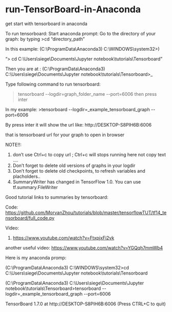 # run-TensorBoard-in-Anaconda
get start with tensorboard in anaconda
 
To run tensorboard:
Start anaconda prompt:
Go to the directory of your graph: by typing  >cd “directory_path”

In this example: (C:\ProgramData\Anaconda3) C:\WINDOWS\system32>) 

“> cd C:\Users\siege\Documents\Jupyter notebook\tutorials\Tensorboard”

Then you are at : (C:\ProgramData\Anaconda3) C:\Users\siege\Documents\Jupyter notebook\tutorials\Tensorboard>_

Type following command to run tensorboard:
>tensorboard --logdir=graph_folder_name  --port=6006   then press inter

In my example: >tensorboard --logdir=_example_tensorboard_graph  --port=6006

By press inter it will show the url like: http://DESKTOP-S8PIH6B:6006 

that is tensorboard url for your graph to open in browser 

NOTE!!: 
1.	don’t use Ctrl+c to copy url ; Ctrl+c will stops running here not copy text …. 
2.	Don’t forget to delete old versions of graphs in your logdir 
3.	Don’t forget to delete old checkpoints, to refresh variables and placholders..
4.	SummaryWriter has changed in TensorFlow 1.0. You can use tf.summary.FileWriter

Good tutorial links to summaries by tensorboard:

Code: https://github.com/MorvanZhou/tutorials/blob/master/tensorflowTUT/tf14_tensorboard/full_code.py

Video: 
1.	https://www.youtube.com/watch?v=FtxpjxFi2vk 

another useful video: https://www.youtube.com/watch?v=YGQqh7mmWb4


Here is my anaconda promp:

(C:\ProgramData\Anaconda3) C:\WINDOWS\system32>cd C:\Users\siege\Documents\Jupyter notebook\tutorials\Tensorboard

(C:\ProgramData\Anaconda3) C:\Users\siege\Documents\Jupyter notebook\tutorials\Tensorboard>tensorboard --logdir=_example_tensorboard_graph --port=6006

TensorBoard 1.7.0 at http://DESKTOP-S8PIH6B:6006 (Press CTRL+C to quit)

